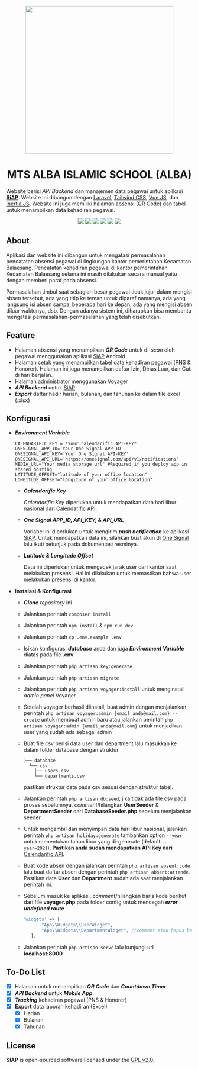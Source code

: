 <p align="center"><img src="https://i.ibb.co/X2tG5vD/th.png" width="400"></p>

<h1 align="center">
MTS ALBA ISLAMIC SCHOOL (ALBA)
</h1>

Website berisi *API Backend* dan manajemen data pegawai untuk aplikasi **[SiAP](https://github.com/ryanaidilp/sistem_absensi_pegawai_app)**. Website ini dibangun dengan [Laravel](https://laravel.com), [Tailwind CSS](https://tailwindcss.com/), [Vue JS](https://vuejs.org), dan [Inertia JS](https://inertiajs.com). Website ini juga memiliki halaman absensi (QR Code) dan tabel untuk menampilkan data kehadiran pegawai.

<p align="center">
<img src="https://i.ibb.co/ZVyHrMh/screely-1611734499039.png"/>
<img src="https://i.ibb.co/3vMYDqg/screely-1612410329484.png"/>
<img src="https://i.ibb.co/dmDLn5J/screely-1612410516708.png"/>
<img src="https://i.ibb.co/6ZbqRDY/screely-1612410549780.png"/>
<img src="https://i.ibb.co/BGrbd4D/screely-1612410576769.png"/>
<img src="https://i.ibb.co/6vTB6zc/screely-1612410606804.png"/>
</p>

## About

Aplikasi dan website ini dibangun untuk mengatasi permasalahan pencatatan absensi pegawai di lingkungan kantor pemerintahan Kecamatan Balaesang. Pencatatan kehadiran pegawai di kantor pemerintahan Kecamatan Balaesang selama ini masih dilakukan secara manual yaitu dengan memberi paraf pada absensi.

Permasalahan timbul saat sebagian besar pegawai tidak jujur dalam mengisi absen tersebut, ada yang titip ke teman untuk diparaf namanya, ada yang langsung isi absen sampai beberapa hari ke depan, ada yang mengisi absen diluar waktunya, dsb. Dengan adanya sistem ini, diharapkan bisa membantu mengatasi permasalahan-permasalahan yang telah disebutkan.

## Feature

* Halaman absensi yang menampilkan ***QR Code*** untuk di-*scan* oleh pegawai menggunakan aplikasi [SiAP](https://play.google.com/store/apps/details?id=com.banuacoders.siap) Android.
* Halaman cetak yang menampilkan tabel data kehadiran pegawai (PNS & Honorer). Halaman ini juga menampilkan daftar Izin, Dinas Luar, dan Cuti di hari berjalan.
* Halaman administrator menggunakan [Voyager](https://voyager.devdojo.com/)
* ***API Backend*** untuk [SiAP](https://play.google.com/store/apps/details?id=com.banuacoders.siap)
* ***Export*** daftar hadir harian, bulanan, dan tahunan ke dalam file excel (.xlsx)

## Konfigurasi

* ***Environment Variable***

    ```dotenv
    CALENDARIFIC_KEY = *Your calendarific API-KEY*
    ONESIGNAL_APP_ID='Your One Signal APP-ID'
    ONESIGNAL_API_KEY='Your One Signal API-KEY'
    ONESIGNAL_API_URL='https://onesignal.com/api/v1/notifications'
    MEDIA_URL="Your media storage url" #Required if you deploy app in shared hosting
    LATITUDE_OFFSET="latitude of your office location"
    LONGITUDE_OFFSET="longitude of your office location"
    ```

  * ***Calendarific Key***

    *Calendarific Key* diperlukan untuk mendapatkan data hari libur nasional dari [Calendarific API](https://calendarific.com/).

  * ***One Signal APP_ID, API_KEY, & API_URL***

    Variabel ini diperlukan untuk mengirim ***push notification*** ke aplikasi [SiAP](https://play.google.com/store/apps/details?id=com.banuacoders.siap). Untuk mendapatkan data ini, silahkan buat akun di [One Signal](https://app.onesignal.com) lalu ikuti petunjuk pada dokumentasi resminya.

  * ***Latitude & Longitude Offset***

    Data ini diperlukan untuk mengecek jarak user dari kantor saat melakukan presensi. Hal ini dilakukan untuk memastikan bahwa user melakukan presensi di kantor.

* **Instalasi & Konfigurasi**
  * ***Clone*** *repository* ini
  * Jalankan perintah `composer install`
  * Jalankan perintah `npm install` & `npm run dev`
  * Jalankan perintah `cp .env.example .env`
  * Isikan konfigurasi ***database*** anda dan juga ***Environment Variable*** diatas pada file **.env**
  * Jalankan perintah `php artisan key:generate`
  * Jalankan perintah `php artisan migrate`
  * Jalankan perintah `php artisan voyager:install` untuk menginstall *admin panel* Voyager
  * Setelah voyager berhasil diinstall, buat admin dengan menjalankan perintah `php artisan voyager:admin {email_anda@mail.com} --create` untuk membuat admin baru atau jalankan perintah `php artisan voyager:admin {email_anda@mail.com}` untuk menjadikan user yang sudah ada sebagai admin
  * Buat file csv berisi data user dan department lalu masukkan ke dalam folder database dengan struktur

    ```directory
    ├── database
      └── csv
        ├── users.csv
        └── departments.csv
    ```

    pastikan struktur data pada csv sesuai dengan struktur tabel.

  * Jalankan perintah `php artisan db:seed`, jika tidak ada file csv pada proses sebelumnya, *comment*/hilangkan **UserSeeder** & **DepartmentSeeder** dari **DatabaseSeeder.php** sebelum menjalankan seeder
  * Untuk mengambil dan menyimpan data hari libur nasional, jalankan perintah  `php artisan holiday:generate` tambahkan option  `--year` untuk menentukan tahun libur yang di-generate (default  `--year=2021`). **Pastikan anda sudah mendapatkan API Key dari** [Calendarific API](https://calendarific.com/).
  * Buat kode absen dengan jalankan perintah `php artisan absent:code` lalu buat daftar absen dengan perintah `php artisan absent:attende`. Pastikan data **User** dan **Department** sudah ada saat menjalankan perintah ini.
  * Sebelum masuk ke aplikasi, *comment*/hilangkan baris kode berikut dari file **voyager.php** pada folder config untuk mencegah ***error undefined route***
  
  ```php
     'widgets' => [
            "App\\Widgets\\UserWidget",
            "App\\Widgets\\DepartmentWidget", //comment atau hapus baris ini
        ],
    ```

  * Jalankan perintah `php artisan serve` lalu kunjungi url **localhost:8000**

## To-Do List

* [x] Halaman untuk menampilkan ***QR Code*** dan ***Countdown Timer***.
* [x] ***API Backend*** untuk ***Mobile App***.
* [x] ***Tracking*** kehadiran pegawai (PNS & Honorer)
* [x] **Export** data laporan kehadiran (Excel)
  * [x] Harian
  * [x] Bulanan
  * [x] Tahunan

## License

**SIAP** is open-sourced software licensed under the [GPL v2.0](https://www.gnu.org/licenses/gpl-2.0.html).
